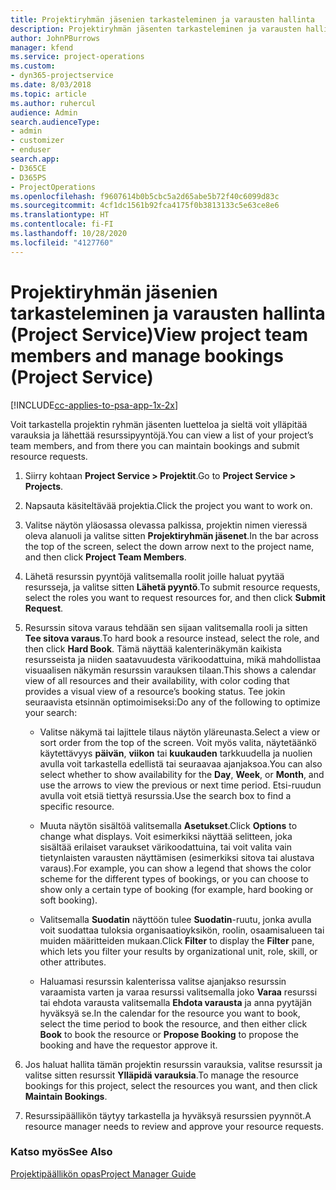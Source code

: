 ```yaml
---
title: Projektiryhmän jäsenien tarkasteleminen ja varausten hallinta
description: Projektiryhmän jäsenten tarkasteleminen ja varausten hallinta Project Servicessä
author: JohnPBurrows
manager: kfend
ms.service: project-operations
ms.custom:
- dyn365-projectservice
ms.date: 8/03/2018
ms.topic: article
ms.author: ruhercul
audience: Admin
search.audienceType:
- admin
- customizer
- enduser
search.app:
- D365CE
- D365PS
- ProjectOperations
ms.openlocfilehash: f9607614b0b5cbc5a2d65abe5b72f40c6099d83c
ms.sourcegitcommit: 4cf1dc1561b92fca4175f0b3813133c5e63ce8e6
ms.translationtype: HT
ms.contentlocale: fi-FI
ms.lasthandoff: 10/28/2020
ms.locfileid: "4127760"
---
```

# <a name="view-project-team-members-and-manage-bookings-project-service"></a><span data-ttu-id="c0fed-103">Projektiryhmän jäsenien tarkasteleminen ja varausten hallinta (Project Service)</span><span class="sxs-lookup"><span data-stu-id="c0fed-103">View project team members and manage bookings (Project Service)</span></span>

[!INCLUDE[cc-applies-to-psa-app-1x-2x](../includes/cc-applies-to-psa-app-1x-2x.md)]

<span data-ttu-id="c0fed-104">Voit tarkastella projektin ryhmän jäsenten luetteloa ja sieltä voit ylläpitää varauksia ja lähettää resurssipyyntöjä.</span><span class="sxs-lookup"><span data-stu-id="c0fed-104">You can view a list of your project’s team members, and from there you can maintain bookings and submit resource requests.</span></span>  
  
1.  <span data-ttu-id="c0fed-105">Siirry kohtaan **Project Service > Projektit**.</span><span class="sxs-lookup"><span data-stu-id="c0fed-105">Go to **Project Service > Projects**.</span></span>  
  
2.  <span data-ttu-id="c0fed-106">Napsauta käsiteltävää projektia.</span><span class="sxs-lookup"><span data-stu-id="c0fed-106">Click the project you want to work on.</span></span>  
  
3.  <span data-ttu-id="c0fed-107">Valitse näytön yläosassa olevassa palkissa, projektin nimen vieressä oleva alanuoli ja valitse sitten **Projektiryhmän jäsenet**.</span><span class="sxs-lookup"><span data-stu-id="c0fed-107">In the bar across the top of the screen, select the down arrow next to the project name, and then click **Project Team Members**.</span></span>  
  
4.  <span data-ttu-id="c0fed-108">Lähetä resurssin pyyntöjä valitsemalla roolit joille haluat pyytää resursseja, ja valitse sitten **Lähetä pyyntö**.</span><span class="sxs-lookup"><span data-stu-id="c0fed-108">To submit resource requests, select the roles you want to request resources for, and then click **Submit Request**.</span></span>  
  
5.  <span data-ttu-id="c0fed-109">Resurssin sitova varaus tehdään sen sijaan valitsemalla rooli ja sitten **Tee sitova varaus**.</span><span class="sxs-lookup"><span data-stu-id="c0fed-109">To hard book a resource instead, select the role, and then click **Hard Book**.</span></span> <span data-ttu-id="c0fed-110">Tämä näyttää kalenterinäkymän kaikista resursseista ja niiden saatavuudesta värikoodattuina, mikä mahdollistaa visuaalisen näkymän resurssin varauksen tilaan.</span><span class="sxs-lookup"><span data-stu-id="c0fed-110">This shows a calendar view of all resources and their availability, with color coding that provides a visual view of a resource’s booking status.</span></span> <span data-ttu-id="c0fed-111">Tee jokin seuraavista etsinnän optimoimiseksi:</span><span class="sxs-lookup"><span data-stu-id="c0fed-111">Do any of the following to optimize your search:</span></span>  
  
    -   <span data-ttu-id="c0fed-112">Valitse näkymä tai lajittele tilaus näytön yläreunasta.</span><span class="sxs-lookup"><span data-stu-id="c0fed-112">Select a view or sort order from the top of the screen.</span></span> <span data-ttu-id="c0fed-113">Voit myös valita, näytetäänkö käytettävyys **päivän**, **viikon** tai **kuukauden** tarkkuudella ja nuolien avulla voit tarkastella edellistä tai seuraavaa ajanjaksoa.</span><span class="sxs-lookup"><span data-stu-id="c0fed-113">You can also select whether to show availability for the **Day**, **Week**, or **Month**, and use the arrows to view the previous or next time period.</span></span> <span data-ttu-id="c0fed-114">Etsi-ruudun avulla voit etsiä tiettyä resurssia.</span><span class="sxs-lookup"><span data-stu-id="c0fed-114">Use the search box to find a specific resource.</span></span>  
  
    -   <span data-ttu-id="c0fed-115">Muuta näytön sisältöä valitsemalla **Asetukset**.</span><span class="sxs-lookup"><span data-stu-id="c0fed-115">Click **Options** to change what displays.</span></span> <span data-ttu-id="c0fed-116">Voit esimerkiksi näyttää selitteen, joka sisältää erilaiset varaukset värikoodattuina, tai voit valita vain tietynlaisten varausten näyttämisen (esimerkiksi sitova tai alustava varaus).</span><span class="sxs-lookup"><span data-stu-id="c0fed-116">For example, you can show a legend that shows the color scheme for the different types of bookings, or you can choose to show only a certain type of booking (for example, hard booking or soft booking).</span></span>  
  
    -   <span data-ttu-id="c0fed-117">Valitsemalla **Suodatin** näyttöön tulee **Suodatin**-ruutu, jonka avulla voit suodattaa tuloksia organisaatioyksikön, roolin, osaamisalueen tai muiden määritteiden mukaan.</span><span class="sxs-lookup"><span data-stu-id="c0fed-117">Click **Filter** to display the **Filter** pane, which lets you filter your results by organizational unit, role, skill, or other attributes.</span></span>  
  
    -   <span data-ttu-id="c0fed-118">Haluamasi resurssin kalenterissa valitse ajanjakso resurssin varaamista varten ja varaa resurssi valitsemalla joko **Varaa** resurssi tai ehdota varausta valitsemalla **Ehdota varausta** ja anna pyytäjän hyväksyä se.</span><span class="sxs-lookup"><span data-stu-id="c0fed-118">In the calendar for the resource you want to book, select the time period to book the resource, and then either click **Book** to book the resource or **Propose Booking** to propose the booking and have the requestor approve it.</span></span>  
  
6.  <span data-ttu-id="c0fed-119">Jos haluat hallita tämän projektin resurssin varauksia, valitse resurssit ja valitse sitten resurssit **Ylläpidä varauksia**.</span><span class="sxs-lookup"><span data-stu-id="c0fed-119">To manage the resource bookings for this project, select the resources you want, and then click **Maintain Bookings**.</span></span>  
  
7.  <span data-ttu-id="c0fed-120">Resurssipäällikön täytyy tarkastella ja hyväksyä resurssien pyynnöt.</span><span class="sxs-lookup"><span data-stu-id="c0fed-120">A resource manager needs to review and approve your resource requests.</span></span>  
  
### <a name="see-also"></a><span data-ttu-id="c0fed-121">Katso myös</span><span class="sxs-lookup"><span data-stu-id="c0fed-121">See Also</span></span>  
 [<span data-ttu-id="c0fed-122">Projektipäällikön opas</span><span class="sxs-lookup"><span data-stu-id="c0fed-122">Project Manager Guide</span></span>](../psa/project-manager-guide.md)
